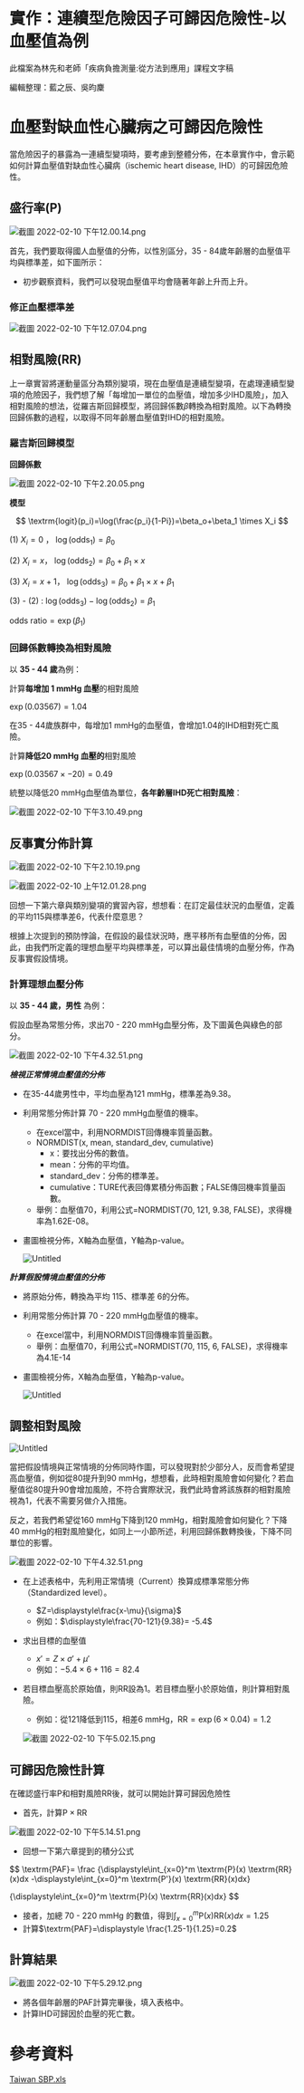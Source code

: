 <script type="text/javascript" id="MathJax-script" async
  src="https://cdn.jsdelivr.net/npm/mathjax@3/es5/tex-mml-chtml.js">
</script>
<script>
  MathJax = {
    tex: {
      inlineMath: [['$', '$']]
    }
  };
</script>


# 實作：連續型危險因子可歸因危險性-以血壓值為例

此檔案為林先和老師「疾病負擔測量:從方法到應用」課程文字稿

編輯整理：藍之辰、吳昀麇

# 血壓對缺血性心臟病之可歸因危險性

當危險因子的暴露為一連續型變項時，要考慮到整體分佈，在本章實作中，會示範如何計算血壓值對缺血性心臟病（ischemic heart disease, IHD）的可歸因危險性。

## 盛行率(P)

![截圖 2022-02-10 下午12.00.14.png](%E5%AF%A6%E4%BD%9C%EF%BC%9A%E9%80%A3%E7%BA%8C%E5%9E%8B%E5%8D%B1%E9%9A%AA%E5%9B%A0%E5%AD%90%E5%8F%AF%E6%AD%B8%E5%9B%A0%E5%8D%B1%E9%9A%AA%E6%80%A7-%E4%BB%A5%E8%A1%80%E5%A3%93%E5%80%BC%E7%82%BA%E4%BE%8B%20be2726557be84d7488568e87a087adfb/%E6%88%AA%E5%9C%96_2022-02-10_%E4%B8%8B%E5%8D%8812.00.14.png)

首先，我們要取得國人血壓值的分佈，以性別區分，35 - 84歲年齡層的血壓值平均與標準差，如下圖所示：

- 初步觀察資料，我們可以發現血壓值平均會隨著年齡上升而上升。

### 修正血壓標準差

![截圖 2022-02-10 下午12.07.04.png](%E5%AF%A6%E4%BD%9C%EF%BC%9A%E9%80%A3%E7%BA%8C%E5%9E%8B%E5%8D%B1%E9%9A%AA%E5%9B%A0%E5%AD%90%E5%8F%AF%E6%AD%B8%E5%9B%A0%E5%8D%B1%E9%9A%AA%E6%80%A7-%E4%BB%A5%E8%A1%80%E5%A3%93%E5%80%BC%E7%82%BA%E4%BE%8B%20be2726557be84d7488568e87a087adfb/%E6%88%AA%E5%9C%96_2022-02-10_%E4%B8%8B%E5%8D%8812.07.04.png)

## 相對風險(RR)

上一章實習將運動量區分為類別變項，現在血壓值是連續型變項，在處理連續型變項的危險因子，我們想了解「每增加一單位的血壓值，增加多少IHD風險」，加入相對風險的想法，從羅吉斯回歸模型，將回歸係數$\beta$轉換為相對風險。以下為轉換回歸係數的過程，以取得不同年齡層血壓值對IHD的相對風險。

### 羅吉斯回歸模型

**回歸係數**

![截圖 2022-02-10 下午2.20.05.png](%E5%AF%A6%E4%BD%9C%EF%BC%9A%E9%80%A3%E7%BA%8C%E5%9E%8B%E5%8D%B1%E9%9A%AA%E5%9B%A0%E5%AD%90%E5%8F%AF%E6%AD%B8%E5%9B%A0%E5%8D%B1%E9%9A%AA%E6%80%A7-%E4%BB%A5%E8%A1%80%E5%A3%93%E5%80%BC%E7%82%BA%E4%BE%8B%20be2726557be84d7488568e87a087adfb/%E6%88%AA%E5%9C%96_2022-02-10_%E4%B8%8B%E5%8D%882.20.05.png)

**模型**

$$
\textrm{logit}(p_i)=\log(\frac{p_i}{1-Pi})=\beta_o+\beta_1 \times X_i
$$

(1) $X_i=0$ ， $\log(\textrm{odds}_1)=\beta_0$

(2) $X_i=x$， $\log(\textrm{odds}_2)=\beta_0 +\beta_1 \times x$

(3) $X_i=x+1$， $\log(\textrm{odds}_3)=\beta_0 + \beta_1 \times x + \beta_1$

(3) - (2) : $\log(\textrm{odds}_3)-\log(\textrm{odds}_2)=\beta_1$

$\textrm{odds ratio}=\exp(\beta_1)$

### 回歸係數轉換為相對風險

以 **35 - 44 歲**為例：

計算**每增加 1 mmHg 血壓**的相對風險

$\exp(0.03567)=1.04$

在35 - 44歲族群中，每增加1 mmHg的血壓值，會增加1.04的IHD相對死亡風險。

計算**降低20 mmHg 血壓的**相對風險

$\exp(0.03567 \times -20)=0.49$

統整以降低20 mmHg血壓值為單位，**各年齡層IHD死亡相對風險**：

![截圖 2022-02-10 下午3.10.49.png](%E5%AF%A6%E4%BD%9C%EF%BC%9A%E9%80%A3%E7%BA%8C%E5%9E%8B%E5%8D%B1%E9%9A%AA%E5%9B%A0%E5%AD%90%E5%8F%AF%E6%AD%B8%E5%9B%A0%E5%8D%B1%E9%9A%AA%E6%80%A7-%E4%BB%A5%E8%A1%80%E5%A3%93%E5%80%BC%E7%82%BA%E4%BE%8B%20be2726557be84d7488568e87a087adfb/%E6%88%AA%E5%9C%96_2022-02-10_%E4%B8%8B%E5%8D%883.10.49.png)

## 反事實分佈計算

![截圖 2022-02-10 下午2.10.19.png](%E5%AF%A6%E4%BD%9C%EF%BC%9A%E9%80%A3%E7%BA%8C%E5%9E%8B%E5%8D%B1%E9%9A%AA%E5%9B%A0%E5%AD%90%E5%8F%AF%E6%AD%B8%E5%9B%A0%E5%8D%B1%E9%9A%AA%E6%80%A7-%E4%BB%A5%E8%A1%80%E5%A3%93%E5%80%BC%E7%82%BA%E4%BE%8B%20be2726557be84d7488568e87a087adfb/%E6%88%AA%E5%9C%96_2022-02-10_%E4%B8%8B%E5%8D%882.10.19.png)

![截圖 2022-02-10 上午12.01.28.png](%E5%AF%A6%E4%BD%9C%EF%BC%9A%E9%80%A3%E7%BA%8C%E5%9E%8B%E5%8D%B1%E9%9A%AA%E5%9B%A0%E5%AD%90%E5%8F%AF%E6%AD%B8%E5%9B%A0%E5%8D%B1%E9%9A%AA%E6%80%A7-%E4%BB%A5%E8%A1%80%E5%A3%93%E5%80%BC%E7%82%BA%E4%BE%8B%20be2726557be84d7488568e87a087adfb/%E6%88%AA%E5%9C%96_2022-02-10_%E4%B8%8A%E5%8D%8812.01.28.png)

回想一下第六章與類別變項的實習內容，想想看：在訂定最佳狀況的血壓值，定義的平均115與標準差6，代表什麼意思？

根據上次提到的預防悖論，在假設的最佳狀況時，應平移所有血壓值的分佈，因此，由我們所定義的理想血壓平均與標準差，可以算出最佳情境的血壓分佈，作為反事實假設情境。

### 計算理想血壓分佈

以 **35 - 44 歲，男性** 為例：

假設血壓為常態分佈，求出70 - 220 mmHg血壓分佈，及下圖黃色與綠色的部分。

![截圖 2022-02-10 下午4.32.51.png](%E5%AF%A6%E4%BD%9C%EF%BC%9A%E9%80%A3%E7%BA%8C%E5%9E%8B%E5%8D%B1%E9%9A%AA%E5%9B%A0%E5%AD%90%E5%8F%AF%E6%AD%B8%E5%9B%A0%E5%8D%B1%E9%9A%AA%E6%80%A7-%E4%BB%A5%E8%A1%80%E5%A3%93%E5%80%BC%E7%82%BA%E4%BE%8B%20be2726557be84d7488568e87a087adfb/%E6%88%AA%E5%9C%96_2022-02-10_%E4%B8%8B%E5%8D%884.32.51.png)

***檢視正常情境血壓值的分佈***

- 在35-44歲男性中，平均血壓為121 mmHg，標準差為9.38。
- 利用常態分佈計算 70 - 220 mmHg血壓值的機率。
    - 在excel當中，利用NORMDIST回傳機率質量函數。
    - NORMDIST(x, mean, standard_dev, cumulative)
        - x：要找出分佈的數值。
        - mean：分佈的平均值。
        - standard_dev：分佈的標準差。
        - cumulative：TURE代表回傳累積分佈函數；FALSE傳回機率質量函數。
    - 舉例：血壓值70，利用公式=NORMDIST(70, 121, 9.38, FALSE)，求得機率為1.62E-08。
- 畫圖檢視分佈，X軸為血壓值，Y軸為p-value。
    
    ![Untitled](%E5%AF%A6%E4%BD%9C%EF%BC%9A%E9%80%A3%E7%BA%8C%E5%9E%8B%E5%8D%B1%E9%9A%AA%E5%9B%A0%E5%AD%90%E5%8F%AF%E6%AD%B8%E5%9B%A0%E5%8D%B1%E9%9A%AA%E6%80%A7-%E4%BB%A5%E8%A1%80%E5%A3%93%E5%80%BC%E7%82%BA%E4%BE%8B%20be2726557be84d7488568e87a087adfb/Untitled.png)
    

***計算假設情境血壓值的分佈***

- 將原始分佈，轉換為平均 115、標準差 6的分佈。
- 利用常態分佈計算 70 - 220 mmHg血壓值的機率。
    - 在excel當中，利用NORMDIST回傳機率質量函數。
    - 舉例：血壓值70，利用公式=NORMDIST(70, 115, 6, FALSE)，求得機率為4.1E-14
- 畫圖檢視分佈，X軸為血壓值，Y軸為p-value。
    
    ![Untitled](%E5%AF%A6%E4%BD%9C%EF%BC%9A%E9%80%A3%E7%BA%8C%E5%9E%8B%E5%8D%B1%E9%9A%AA%E5%9B%A0%E5%AD%90%E5%8F%AF%E6%AD%B8%E5%9B%A0%E5%8D%B1%E9%9A%AA%E6%80%A7-%E4%BB%A5%E8%A1%80%E5%A3%93%E5%80%BC%E7%82%BA%E4%BE%8B%20be2726557be84d7488568e87a087adfb/Untitled%201.png)
    

## 調整相對風險

![Untitled](%E5%AF%A6%E4%BD%9C%EF%BC%9A%E9%80%A3%E7%BA%8C%E5%9E%8B%E5%8D%B1%E9%9A%AA%E5%9B%A0%E5%AD%90%E5%8F%AF%E6%AD%B8%E5%9B%A0%E5%8D%B1%E9%9A%AA%E6%80%A7-%E4%BB%A5%E8%A1%80%E5%A3%93%E5%80%BC%E7%82%BA%E4%BE%8B%20be2726557be84d7488568e87a087adfb/Untitled%202.png)

當把假設情境與正常情境的分佈同時作圖，可以發現對於少部分人，反而會希望提高血壓值，例如從80提升到90 mmHg，想想看，此時相對風險會如何變化？若血壓值從80提升90會增加風險，不符合實際狀況，我們此時會將該族群的相對風險視為1，代表不需要另做介入措施。

反之，若我們希望從160 mmHg下降到120 mmHg，相對風險會如何變化？下降40 mmHg的相對風險變化，如同上一小節所述，利用回歸係數轉換後，下降不同單位的影響。

![截圖 2022-02-10 下午4.32.51.png](%E5%AF%A6%E4%BD%9C%EF%BC%9A%E9%80%A3%E7%BA%8C%E5%9E%8B%E5%8D%B1%E9%9A%AA%E5%9B%A0%E5%AD%90%E5%8F%AF%E6%AD%B8%E5%9B%A0%E5%8D%B1%E9%9A%AA%E6%80%A7-%E4%BB%A5%E8%A1%80%E5%A3%93%E5%80%BC%E7%82%BA%E4%BE%8B%20be2726557be84d7488568e87a087adfb/%E6%88%AA%E5%9C%96_2022-02-10_%E4%B8%8B%E5%8D%884.32.51.png)

- 在上述表格中，先利用正常情境（Current）換算成標準常態分佈（Standardized level）。
    - $Z=\displaystyle\frac{x-\mu}{\sigma}$
    - 例如：$\displaystyle\frac{70-121}{9.38}= -5.4$
- 求出目標的血壓值
    - $x'=Z \times \sigma'+ \mu'$
    - 例如：$-5.4 \times 6 + 116 = 82.4$
- 若目標血壓高於原始值，則RR設為1。若目標血壓小於原始值，則計算相對風險。
    - 例如：從121降低到115，相差6 mmHg，$\textrm{RR}=\exp(6\times0.04)=1.2$
    
    ![截圖 2022-02-10 下午5.02.15.png](%E5%AF%A6%E4%BD%9C%EF%BC%9A%E9%80%A3%E7%BA%8C%E5%9E%8B%E5%8D%B1%E9%9A%AA%E5%9B%A0%E5%AD%90%E5%8F%AF%E6%AD%B8%E5%9B%A0%E5%8D%B1%E9%9A%AA%E6%80%A7-%E4%BB%A5%E8%A1%80%E5%A3%93%E5%80%BC%E7%82%BA%E4%BE%8B%20be2726557be84d7488568e87a087adfb/%E6%88%AA%E5%9C%96_2022-02-10_%E4%B8%8B%E5%8D%885.02.15.png)
    

## 可歸因危險性計算

在確認盛行率P和相對風險RR後，就可以開始計算可歸因危險性

- 首先，計算$\textrm{P} \times \textrm{RR}$

![截圖 2022-02-10 下午5.14.51.png](%E5%AF%A6%E4%BD%9C%EF%BC%9A%E9%80%A3%E7%BA%8C%E5%9E%8B%E5%8D%B1%E9%9A%AA%E5%9B%A0%E5%AD%90%E5%8F%AF%E6%AD%B8%E5%9B%A0%E5%8D%B1%E9%9A%AA%E6%80%A7-%E4%BB%A5%E8%A1%80%E5%A3%93%E5%80%BC%E7%82%BA%E4%BE%8B%20be2726557be84d7488568e87a087adfb/%E6%88%AA%E5%9C%96_2022-02-10_%E4%B8%8B%E5%8D%885.14.51.png)

- 回想一下第六章提到的積分公式

$$
\textrm{PAF}=
\frac
{\displaystyle\int_{x=0}^m \textrm{P}(x) \textrm{RR}(x)dx -\displaystyle\int_{x=0}^m \textrm{P'}(x) \textrm{RR}(x)dx}

{\displaystyle\int_{x=0}^m \textrm{P}(x) \textrm{RR}(x)dx}
$$

- 接者，加總 70 - 220 mmHg 的數值，得到$\displaystyle\int_{x=0}^m \textrm{P}(x) \textrm{RR}(x)dx=1.25$
- 計算$\textrm{PAF}=\displaystyle \frac{1.25-1}{1.25}=0.2$

## 計算結果

![截圖 2022-02-10 下午5.29.12.png](%E5%AF%A6%E4%BD%9C%EF%BC%9A%E9%80%A3%E7%BA%8C%E5%9E%8B%E5%8D%B1%E9%9A%AA%E5%9B%A0%E5%AD%90%E5%8F%AF%E6%AD%B8%E5%9B%A0%E5%8D%B1%E9%9A%AA%E6%80%A7-%E4%BB%A5%E8%A1%80%E5%A3%93%E5%80%BC%E7%82%BA%E4%BE%8B%20be2726557be84d7488568e87a087adfb/%E6%88%AA%E5%9C%96_2022-02-10_%E4%B8%8B%E5%8D%885.29.12.png)

- 將各個年齡層的PAF計算完畢後，填入表格中。
- 計算IHD可歸因於血壓的死亡數。

# 參考資料

[Taiwan SBP.xls](%E5%AF%A6%E4%BD%9C%EF%BC%9A%E9%80%A3%E7%BA%8C%E5%9E%8B%E5%8D%B1%E9%9A%AA%E5%9B%A0%E5%AD%90%E5%8F%AF%E6%AD%B8%E5%9B%A0%E5%8D%B1%E9%9A%AA%E6%80%A7-%E4%BB%A5%E8%A1%80%E5%A3%93%E5%80%BC%E7%82%BA%E4%BE%8B%20be2726557be84d7488568e87a087adfb/Taiwan_SBP.xls)